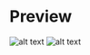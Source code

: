 # Preview
![alt text](https://i.imgur.com/Zxs9EBu.png)
![alt text](https://i.imgur.com/HqPAlAx.png)
